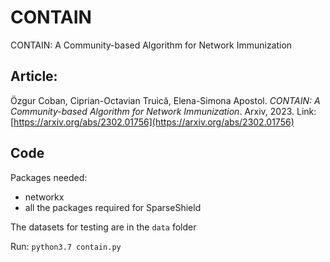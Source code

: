 # CONTAIN
CONTAIN: A Community-based Algorithm for Network Immunization

## Article:

Özgur Coban, Ciprian-Octavian Truică, Elena-Simona Apostol. *CONTAIN: A Community-based Algorithm for Network Immunization*. Arxiv, 2023. Link: [https://arxiv.org/abs/2302.01756](https://arxiv.org/abs/2302.01756)

## Code 

Packages needed:
- networkx
- all the packages required for SparseShield

The datasets for testing are in the ``data`` folder

Run: ``python3.7 contain.py``
